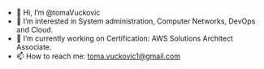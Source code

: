 - 👋 Hi, I’m @tomaVuckovic
- 👀 I’m interested in System administration, Computer Networks, DevOps and Cloud.
- 🌱 I’m currently working on Certification: AWS Solutions Architect Associate. 
- 📫 How to reach me: toma.vuckovic1@gmail.com
